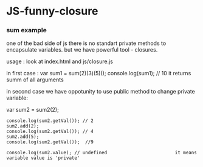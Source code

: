 # JS-funny-closure
### sum example

  one of the bad side of js there is no standart private methods to encapsulate variables.
  but we have powerful tool - closures.
  
  usage : look at index.html and js/closure.js
  
  in first case : var sum1 = sum(2)(3)(5)();
  console.log(sum1); // 10
  it returns summ of all arguments
  
  
  in second case we have oppotunity to use public method to change private variable:
  
  var sum2 = sum2(2);

    console.log(sum2.getVal()); // 2
    sum2.add(2);
    console.log(sum2.getVal()); // 4
    sum2.add(5);  
    console.log(sum2.getVal());  //9

    console.log(sum2.value); // undefined                         it means variable value is 'private'
    
